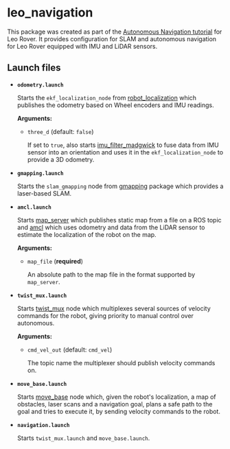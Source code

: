 # leo_navigation

This package was created as part of the [Autonomous Navigation tutorial] for Leo Rover. It provides configuration for SLAM and autonomous navigation for Leo Rover equipped with IMU and LiDAR sensors. 

## Launch files

* **`odometry.launch`** 
 
    Starts the `ekf_localization_node` from [robot_localization] which publishes the odometry based on Wheel encoders and IMU readings.

    **Arguments:**
    * `three_d` (default: `false`)
    
        If set to `true`, also starts [imu_filter_madgwick] to fuse data from IMU sensor into an orientation and uses it in the `ekf_localization_node` to provide a 3D odometry.

* **`gmapping.launch`**

    Starts the `slam_gmapping` node from [gmapping] package which provides a laser-based SLAM.

* **`amcl.launch`** 

    Starts [map_server] which publishes static map from a file on a ROS topic and [amcl] which uses odometry and data from the LiDAR sensor to estimate the localization of the robot on the map.

    **Arguments:**
    * `map_file` (**required**)

        An absolute path to the map file in the format supported by `map_server`.

* **`twist_mux.launch`**

    Starts [twist_mux] node which multiplexes several sources of velocity commands for the robot, giving priority to manual control over autonomous.

    **Arguments:**
    * `cmd_vel_out` (default: `cmd_vel`)

        The topic name the multiplexer should publish velocity commands on.

* **`move_base.launch`**

    Starts [move_base] node which, given the robot's localization, a map of obstacles, laser scans and a navigation goal, plans a safe path to the goal and tries to execute it, by sending velocity commands to the robot.

* **`navigation.launch`**

    Starts `twist_mux.launch` and `move_base.launch`.

[Autonomous Navigation tutorial]: https://docs.leorover.tech/development-tutorials/autonomous-navigation
[geometry_msgs/TwistWithCovarianceStamped]: http://docs.ros.org/en/api/geometry_msgs/html/msg/TwistWithCovarianceStamped.html
[sensor_msgs/Imu]: http://docs.ros.org/en/api/sensor_msgs/html/msg/Imu.html
[geometry_msgs/TwistStamped]: http://docs.ros.org/en/api/geometry_msgs/html/msg/TwistStamped.html
[geometry_msgs/Vector3Stamped]: http://docs.ros.org/en/api/geometry_msgs/html/msg/TwistWithCovarianceStamped.html
[leo_firmware]: https://github.com/LeoRover/leo_firmware
[robot_localization]: http://wiki.ros.org/robot_localization
[imu_filter_madgwick]: http://wiki.ros.org/imu_filter_madgwick
[gmapping]: http://wiki.ros.org/gmapping
[amcl]: http://wiki.ros.org/amcl
[map_server]: http://wiki.ros.org/map_server
[twist_mux]: http://wiki.ros.org/twist_mux
[move_base]: http://wiki.ros.org/move_base

